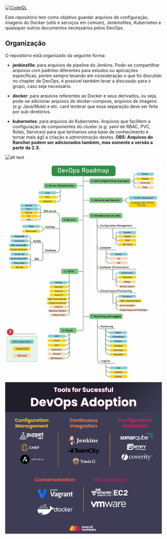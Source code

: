 [![CodeQL](https://github.com/JeffMuniz/DockerLinJenkins/actions/workflows/codeql.yml/badge.svg)](https://github.com/JeffMuniz/DockerLinJenkins/actions/workflows/codeql.yml)

Este repositório tem como objetivo guardar arquivos de configuração, imagens do Docker (utils e serviços em comum), Jenkinsfiles, Kubernetes e quaisquer outros documentos necessários pelos DevOps.

## Organização
O repositório está organizado da seguinte forma:
- **jenkinsfile**: para arquivos de pipeline do Jenkins. Pode-se compartilhar arquivos com padrões diferentes para estudos ou aplicações específicas, porém sempre levando em consideração o que foi discutido no chapter de DevOps, é possível também levar a discussão para o grupo, caso seja necessário. 

- **docker**: para arquivos referentes ao Docker e seus derivados, ou seja, pode-se adicionar arquivos do docker-compose, arquivos de imagens (*e.g.* Java/Mule) e etc. card lembrar que essa separação deve ser feita por sub-diretórios.

- **kubernetes**: para arquivos do Kubernetes. Arquivos que facilitem a configuração de componentes do cluster (*e.g.* yaml de RBAC, PVC, Roles, Services) para que tenhamos uma base de conhecimento e tornar mais ágil a criação e administração destes. **OBS: Arquivos do Rancher podem ser adicionados também, mas somente a versão a partir da 2.X.**




![alt text](1649015334395.jpeg)
![alt text](DevOps-Tree.jpg)
![alt text](Tools-For-DevOpsjpg.jpg)
